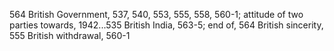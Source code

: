 564
British Government, 537, 540, 553, 555, 558, 560-1; attitude of two parties towards, 1942...535
British India, 563-5; end of, 564
British sincerity, 555
British withdrawal, 560-1